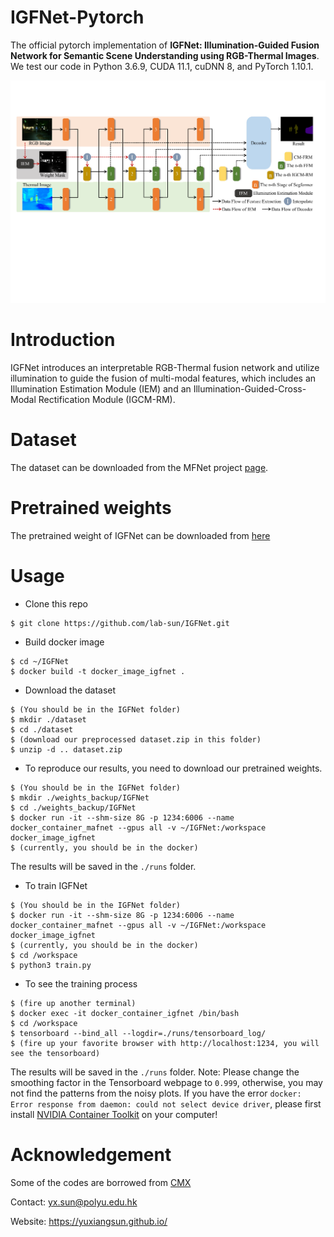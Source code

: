 # IGFNet-Pytorch
The official pytorch implementation of **IGFNet: Illumination-Guided Fusion Network for Semantic Scene Understanding using RGB-Thermal Images**.
We test our code in Python 3.6.9, CUDA 11.1, cuDNN 8, and PyTorch 1.10.1.
<div align=center>
<img src="docs/overview.pdf" width="900px"/>
</div>


# Introduction
IGFNet introduces an interpretable RGB-Thermal fusion network and utilize illumination to guide the fusion of multi-modal features, which includes an Illumination Estimation Module (IEM) and an Illumination-Guided-Cross-Modal Rectification Module (IGCM-RM).

# Dataset
The dataset can be downloaded from the MFNet project [page](https://www.mi.t.u-tokyo.ac.jp/static/projects/mil_multispectral/).

# Pretrained weights
The pretrained weight of IGFNet can be downloaded from [here](https://drive.google.com/drive/folders/1Hqah45kpfSmf87C4Z2JQLN5d0dMAp3Ip?usp=drive_link)

# Usage
* Clone this repo
```
$ git clone https://github.com/lab-sun/IGFNet.git
```
* Build docker image
```
$ cd ~/IGFNet
$ docker build -t docker_image_igfnet .
```
* Download the dataset
```
$ (You should be in the IGFNet folder)
$ mkdir ./dataset
$ cd ./dataset
$ (download our preprocessed dataset.zip in this folder)
$ unzip -d .. dataset.zip
```
* To reproduce our results, you need to download our pretrained weights.
```
$ (You should be in the IGFNet folder)
$ mkdir ./weights_backup/IGFNet
$ cd ./weights_backup/IGFNet
$ docker run -it --shm-size 8G -p 1234:6006 --name docker_container_mafnet --gpus all -v ~/IGFNet:/workspace docker_image_igfnet
$ (currently, you should be in the docker)
```
The results will be saved in the `./runs` folder.
* To train IGFNet
```
$ (You should be in the IGFNet folder)
$ docker run -it --shm-size 8G -p 1234:6006 --name docker_container_mafnet --gpus all -v ~/IGFNet:/workspace docker_image_igfnet
$ (currently, you should be in the docker)
$ cd /workspace
$ python3 train.py
```
* To see the training process
```
$ (fire up another terminal)
$ docker exec -it docker_container_igfnet /bin/bash
$ cd /workspace
$ tensorboard --bind_all --logdir=./runs/tensorboard_log/
$ (fire up your favorite browser with http://localhost:1234, you will see the tensorboard)
```
The results will be saved in the `./runs` folder.
Note: Please change the smoothing factor in the Tensorboard webpage to `0.999`, otherwise, you may not find the patterns from the noisy plots. If you have the error `docker: Error response from daemon: could not select device driver`, please first install [NVIDIA Container Toolkit](https://docs.nvidia.com/datacenter/cloud-native/container-toolkit/install-guide.html) on your computer!

# Acknowledgement
Some of the codes are borrowed from [CMX](https://github.com/huaaaliu/RGBX_Semantic_Segmentation)

Contact: yx.sun@polyu.edu.hk

Website: https://yuxiangsun.github.io/
